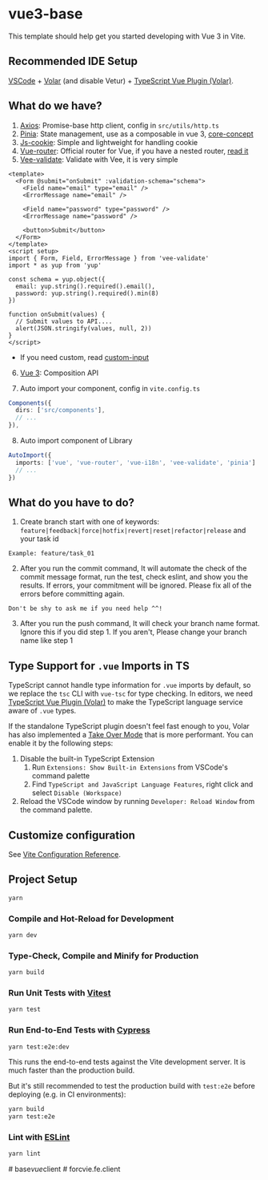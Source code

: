 # vue3-base

This template should help get you started developing with Vue 3 in Vite.

## Recommended IDE Setup

[VSCode](https://code.visualstudio.com/) + [Volar](https://marketplace.visualstudio.com/items?itemName=Vue.volar) (and disable Vetur) + [TypeScript Vue Plugin (Volar)](https://marketplace.visualstudio.com/items?itemName=Vue.vscode-typescript-vue-plugin).

## What do we have?

1. [Axios](https://axios-http.com/docs/intro): Promise-base http client, config in `src/utils/http.ts`
2. [Pinia](https://pinia.vuejs.org/introduction.html): State management, use as a composable in vue 3, [core-concept](https://pinia.vuejs.org/core-concepts/)
3. [Js-cookie](https://www.npmjs.com/package/js-cookie): Simple and lightweight for handling cookie
4. [Vue-router](https://router.vuejs.org/guide/essentials/dynamic-matching.html): Official router for Vue, if you have a nested router, [read it](https://router.vuejs.org/guide/essentials/nested-routes.html)
5. [Vee-validate](https://vee-validate.logaretm.com/v4/guide/components/handling-forms/): Validate with Vee, it is very simple

```vue
<template>
  <Form @submit="onSubmit" :validation-schema="schema">
    <Field name="email" type="email" />
    <ErrorMessage name="email" />

    <Field name="password" type="password" />
    <ErrorMessage name="password" />

    <button>Submit</button>
  </Form>
</template>
<script setup>
import { Form, Field, ErrorMessage } from 'vee-validate'
import * as yup from 'yup'

const schema = yup.object({
  email: yup.string().required().email(),
  password: yup.string().required().min(8)
})

function onSubmit(values) {
  // Submit values to API....
  alert(JSON.stringify(values, null, 2))
}
</script>
```

- If you need custom, read [custom-input](https://vee-validate.logaretm.com/v4/guide/composition-api/custom-inputs/)

6. [Vue 3](https://vuejs.org/guide/typescript/composition-api.html#typing-component-props): Composition API

7. Auto import your component, config in `vite.config.ts`

```ts
Components({
  dirs: ['src/components'],
  // ...
}),
```

8. Auto import component of Library

```ts
AutoImport({
  imports: ['vue', 'vue-router', 'vue-i18n', 'vee-validate', 'pinia']
  // ...
})
```

## What do you have to do?

1. Create branch start with one of keywords: `feature|feedback|force|hotfix|revert|reset|refactor|release` and your task id

```
Example: feature/task_01
```

2. After you run the commit command, It will automate the check of the commit message format, run the test, check eslint, and show you the results. If errors, your commitment will be ignored. Please fix all of the errors before committing again.

```
Don't be shy to ask me if you need help ^^!
```

3. After you run the push command, It will check your branch name format. Ignore this if you did step 1. If you aren't, Please change your branch name like step 1

## Type Support for `.vue` Imports in TS

TypeScript cannot handle type information for `.vue` imports by default, so we replace the `tsc` CLI with `vue-tsc` for type checking. In editors, we need [TypeScript Vue Plugin (Volar)](https://marketplace.visualstudio.com/items?itemName=Vue.vscode-typescript-vue-plugin) to make the TypeScript language service aware of `.vue` types.

If the standalone TypeScript plugin doesn't feel fast enough to you, Volar has also implemented a [Take Over Mode](https://github.com/johnsoncodehk/volar/discussions/471#discussioncomment-1361669) that is more performant. You can enable it by the following steps:

1. Disable the built-in TypeScript Extension
   1. Run `Extensions: Show Built-in Extensions` from VSCode's command palette
   2. Find `TypeScript and JavaScript Language Features`, right click and select `Disable (Workspace)`
2. Reload the VSCode window by running `Developer: Reload Window` from the command palette.

## Customize configuration

See [Vite Configuration Reference](https://vitejs.dev/config/).

## Project Setup

```sh
yarn
```

### Compile and Hot-Reload for Development

```sh
yarn dev
```

### Type-Check, Compile and Minify for Production

```sh
yarn build
```

### Run Unit Tests with [Vitest](https://vitest.dev/)

```sh
yarn test
```

### Run End-to-End Tests with [Cypress](https://www.cypress.io/)

```sh
yarn test:e2e:dev
```

This runs the end-to-end tests against the Vite development server.
It is much faster than the production build.

But it's still recommended to test the production build with `test:e2e` before deploying (e.g. in CI environments):

```sh
yarn build
yarn test:e2e
```

### Lint with [ESLint](https://eslint.org/)

```sh
yarn lint
```
#   b a s e _ v u e _ c l i e n t  
 #   f o r c v i e . f e . c l i e n t  
 